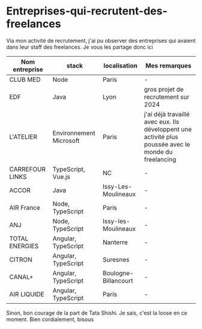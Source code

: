 # Entreprises-qui-recrutent-des-freelances
Via mon activité de recrutement, j'ai pu observer des entreprises qui avaient dans leur staff des freelances. Je vous les partage donc ici

| Nom entreprise | stack | localisation |Mes remarques |
| ----------- | ----------- |----------- |----------- |
| CLUB MED| Node | Paris |- |
| EDF | Java | Lyon | gros projet de recrutement sur 2024 |
| L'ATELIER | Environnement Microsoft | Paris | j'ai déjà travaillé avec eux. Ils développent une activité plus poussée avec le monde du freelancing |
| CARREFOUR LINKS | TypeScript, Vue.js | NC | - |
| ACCOR | Java | Issy-Les-Moulineaux | - |
| AIR France | Node, TypeScript | Paris | - |
| ANJ | Node, TypeScript | Issy-les-Moulineaux | - |
|TOTAL ENERGIES | Angular, TypeScript | Nanterre | - |
|CITRON | Angular, TypeScript | Suresnes | - |
|CANAL+ | Angular, TypeScript | Boulogne-Billancourt | - |
|AIR LIQUIDE | Angular, TypeScript | Paris | - |

Sinon, bon courage de la part de Tata Shishi. Je sais, c'est la loose en ce moment. Bien cordialement, bisous
